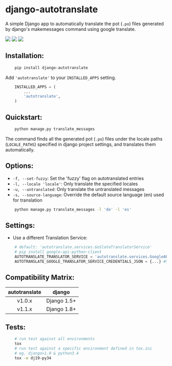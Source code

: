 
django-autotranslate
====================

A simple Django app to automatically translate the pot (`.po`) files generated by django's makemessages command
using google translate.

[![][travis-ci]][travis] [![][pypi-version]][pypi] ![][requirements]

Installation:
-------------

```bash
    pip install django-autotranslate
```

Add ``'autotranslate'`` to your ``INSTALLED_APPS`` setting.

```python
    INSTALLED_APPS = (
        ...
        'autotranslate',
    )
```

Quickstart:
-----------

```bash
    python manage.py translate_messages
```

The command finds all the generated pot (``.po``) files under the locale paths (``LOCALE_PATHS``) specified in django project settings, and translates them automatically.


Options:
--------

- ``-f, --set-fuzzy``: Set the 'fuzzy' flag on autotranslated entries
- ``-l, --locale 'locale'``: Only translate the specified locales
- ``-u, --untranslated``: Only translate the untranslated messages
- ``-s, --source-language``: Override the default source language (en) used for translation

```bash
    python manage.py translate_messages -l 'de' -l 'es'
```

Settings:
---------

- Use a different Translation Service:

```python
    # default: 'autotranslate.services.GoSlateTranslatorService'
    # pip install google-api-python-client
    AUTOTRANSLATE_TRANSLATOR_SERVICE = 'autotranslate.services.GoogleAPITranslatorService'
    AUTOTRANSLATE_GOOGLE_TRANSLATOR_SERVICE_CREDENTIALS_JSON = {...} #Service account credential json. See: https://cloud.google.com/translate/docs/setup
```

Compatibility Matrix:
--------------------

| autotranslate | django      |
| :-----------: | :---------: |
| v1.0.x        | Django 1.5+ |
| v1.1.x        | Django 1.8+ |


Tests:
-----

```bash
    # run test against all environments
    tox
    # run test against a specific environment defined in tox.ini
    # eg. django>1.9 & python3.4
    tox -e dj19-py34
```

[travis-ci]: https://travis-ci.org/ankitpopli1891/django-autotranslate.svg?branch=master
[travis]: https://travis-ci.org/ankitpopli1891/django-autotranslate

[pypi-version]: https://img.shields.io/pypi/v/django-autotranslate.svg
[pypi]: https://pypi.python.org/pypi/django-autotranslate/

[requirements]: https://requires.io/github/ankitpopli1891/django-autotranslate/requirements.svg?branch=master
